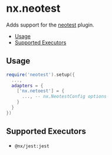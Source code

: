 # nx.neotest

Adds support for the [neotest](https://github.com/nvim-neotest/neotest) plugin.

<!-- toc -->

- [Usage](#usage)
- [Supported Executors](#supported-executors)

<!-- tocstop -->

## Usage

```lua
require('neotest').setup({
  ...,
  adapters = {
    ['nx.netoest'] = {
      ..., -- nx.NeotestConfig options
    }
  }
})
```

## Supported Executors

- `@nx/jest:jest`
